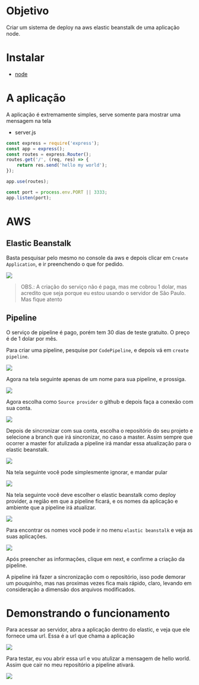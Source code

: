 # Objetivo
Criar um sistema de deploy na aws elastic beanstalk de uma aplicação node.

# Instalar
- [node](https://nodejs.org/en/)

# A aplicação
A aplicação é extremamente simples, serve somente para mostrar uma mensagem na tela

- server.js
```JavaScript
const express = require('express');
const app = express();
const routes = express.Router();
routes.get('/', (req, res) => {
    return res.send('hello my world');
});

app.use(routes);

const port = process.env.PORT || 3333;
app.listen(port);
```

# AWS
## Elastic Beanstalk
Basta pesquisar pelo mesmo no console da aws e depois clicar em `Create Application`, e ir preenchendo o que for pedido.

<img src='./img/fig001.png' />

> OBS.: A criação do serviço não é paga, mas me cobrou 1 dolar, mas acredito que seja porque eu estou usando o servidor de São Paulo. Mas fique atento

## Pipeline
O serviço de pipeline é pago, porém tem 30 dias de teste gratuito. O preço é de 1 dolar por mês.

Para criar uma pipeline, pesquise por `CodePipeline`, e depois vá em `create pipeline`.

<img src='./img/fig002.png' />

Agora na tela seguinte apenas de um nome para sua pipeline, e prossiga.

<img src='./img/fig003.png' />

Agora escolha como `Source provider` o github e depois faça a conexão com sua conta.

<img src='./img/fig004.png' />

Depois de sincronizar com sua conta, escolha o repositório do seu projeto e selecione a branch que irá sincronizar, no caso a master. Assim sempre que ocorrer a master for atulizada a pipeline irá mandar essa atualização para o elastic beanstalk.

<img src='./img/fig005.png' />

Na tela seguinte você pode simplesmente ignorar, e mandar pular

<img src='./img/fig006.png' />

Na tela seguinte você deve escolher o elastic beanstalk como deploy provider, a região em que a pipeline ficará, e os nomes da aplicação e ambiente que a pipeline irá atualizar.

<img src='./img/fig007.png' />

Para encontrar os nomes você pode ir no menu `elastic beanstalk` e veja as suas aplicações.

<img src='./img/fig008.png' />

Após preencher as informações, clique em next, e confirme a criação da pipeline.

A pipeline irá fazer a sincronização com o repositório, isso pode demorar um pouquinho, mas nas proximas vezes fica mais rápido, claro, levando em consideração a dimensão dos arquivos modificados.

# Demonstrando o funcionamento
Para acessar ao servidor, abra a aplicação dentro do elastic, e veja que ele fornece uma url. Essa é a url que chama a aplicação

<img src='./img/fig009.png' />

Para testar, eu vou abrir essa url e vou atulizar a mensagem de hello world. Assim que cair no meu repositório a pipeline ativará.

<img src='./img/fig010.gif' />
